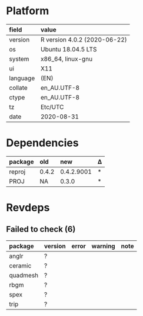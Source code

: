 # Platform

|field    |value                        |
|:--------|:----------------------------|
|version  |R version 4.0.2 (2020-06-22) |
|os       |Ubuntu 18.04.5 LTS           |
|system   |x86_64, linux-gnu            |
|ui       |X11                          |
|language |(EN)                         |
|collate  |en_AU.UTF-8                  |
|ctype    |en_AU.UTF-8                  |
|tz       |Etc/UTC                      |
|date     |2020-08-31                   |

# Dependencies

|package |old   |new        |Δ  |
|:-------|:-----|:----------|:--|
|reproj  |0.4.2 |0.4.2.9001 |*  |
|PROJ    |NA    |0.3.0      |*  |

# Revdeps

## Failed to check (6)

|package  |version |error |warning |note |
|:--------|:-------|:-----|:-------|:----|
|anglr    |?       |      |        |     |
|ceramic  |?       |      |        |     |
|quadmesh |?       |      |        |     |
|rbgm     |?       |      |        |     |
|spex     |?       |      |        |     |
|trip     |?       |      |        |     |

